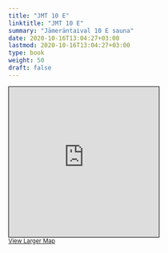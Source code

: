 ```yaml
---
title: "JMT 10 E"
linktitle: "JMT 10 E"
summary: "Jämeräntaival 10 E sauna"
date: 2020-10-16T13:04:27+03:00
lastmod: 2020-10-16T13:04:27+03:00
type: book
weight: 50
draft: false
---
```


<iframe width="300" height="300" frameborder="0" scrolling="no" marginheight="0" marginwidth="0" src="https://www.openstreetmap.org/export/embed.html?bbox=24.83676463365555%2C60.189742715956186%2C24.84124392271042%2C60.1909520917405&amp;layer=mapnik&amp;marker=60.19034740941773%2C24.839004278182983" style="border: 1px solid black"></iframe><br/><small><a href="https://www.openstreetmap.org/?mlat=60.19035&amp;mlon=24.83900#map=19/60.19035/24.83900&amp;layers=N">View Larger Map</a></small>
